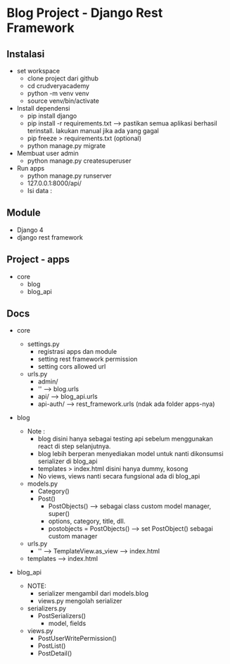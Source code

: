 # Blog Project - Django Rest Framework

## Instalasi
- set workspace
    - clone project dari github
    - cd crudveryacademy
    - python -m venv venv
    - source venv/bin/activate
- Install dependensi
    - pip install django
    - pip install -r requirements.txt --> pastikan semua aplikasi berhasil terinstall. lakukan manual jika ada yang gagal
    - pip freeze > requirements.txt (optional)
    - python manage.py migrate
- Membuat user admin
    - python manage.py createsuperuser
- Run apps
    - python manage.py runserver
    - 127.0.0.1:8000/api/
    - Isi data : 

## Module
- Django 4
- django rest framework

## Project - apps
- core
    - blog
    - blog_api
## Docs
- core
    - settings.py
        - registrasi apps dan module
        - setting rest framework permission
        - setting cors allowed url
    - urls.py
        - admin/
        - '' --> blog.urls
        - api/ --> blog_api.urls
        - api-auth/ --> rest_framework.urls (ndak ada folder apps-nya)
- blog
    - Note : 
        - blog disini hanya sebagai testing api sebelum menggunakan react di step selanjutnya.
        - blog lebih berperan menyediakan model untuk nanti dikonsumsi serializer di blog_api
        - templates > index.html disini hanya dummy, kosong
        - No views, views nanti secara fungsional ada di blog_api
    - models.py
        - Category()
        - Post()
            - PostObjects() --> sebagai class custom model manager, super()
            - options, category, title, dll.
            - postobjects = PostObjects() --> set PostObject() sebagai custom manager
    - urls.py
        - '' --> TemplateView.as_view --> index.html
    - templates --> index.html

- blog_api
    - NOTE:
        - serializer mengambil dari models.blog
        - views.py mengolah serializer
    - serializers.py
        - PostSerializers()
            - model, fields
    - views.py
        - PostUserWritePermission()
        - PostList()
        - PostDetail()
